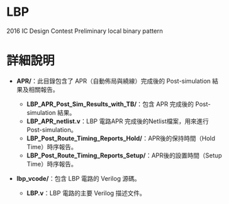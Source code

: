 # LBP
2016 IC Design Contest Preliminary local binary pattern


# 詳細說明

- **APR/**：此目錄包含了 APR（自動佈局與繞線）完成後的 Post-simulation 結果及相關報告。
  - **LBP_APR_Post_Sim_Results_with_TB/**：包含 APR 完成後的 Post-simulation 結果。
  - **LBP_APR_netlist.v**：LBP 電路APR 完成後的Netlist檔案，用來進行Post-simulation。
  - **LBP_Post_Route_Timing_Reports_Hold/**：APR後的保持時間（Hold Time）時序報告。
  - **LBP_Post_Route_Timing_Reports_Setup/**：APR後的設置時間（Setup Time）時序報告。

- **lbp_vcode/**：包含 LBP 電路的 Verilog 源碼。
  - **LBP.v**：LBP 電路的主要 Verilog 描述文件。
